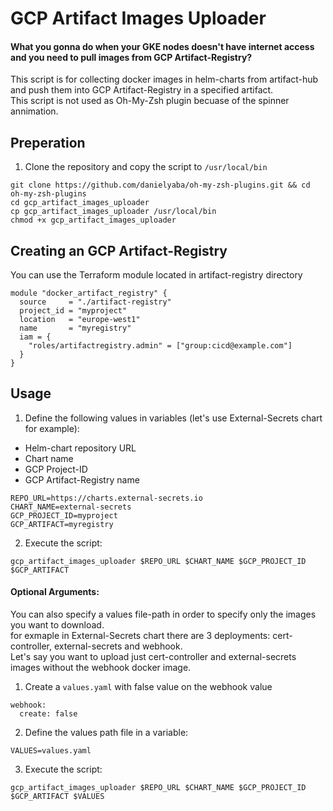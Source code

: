 # GCP Artifact Images Uploader

<h4>What you gonna do when your GKE nodes doesn't have internet access and you need to pull images from GCP Artifact-Registry? </h4>

This script is for collecting docker images in helm-charts from artifact-hub and push them into GCP Artifact-Registry in a specified artifact.  
This script is not used as Oh-My-Zsh plugin becuase of the spinner annimation.  

## Preperation
1. Clone the repository and copy the script to ```/usr/local/bin```
```
git clone https://github.com/danielyaba/oh-my-zsh-plugins.git && cd oh-my-zsh-plugins
cd gcp_artifact_images_uploader
cp gcp_artifact_images_uploader /usr/local/bin
chmod +x gcp_artifact_images_uploader
```

## Creating an GCP Artifact-Registry
You can use the Terraform module located in artifact-registry directory
```
module "docker_artifact_registry" {
  source     = "./artifact-registry"
  project_id = "myproject"
  location   = "europe-west1"
  name       = "myregistry"
  iam = {
    "roles/artifactregistry.admin" = ["group:cicd@example.com"]
  }
}
```

## Usage
1. Define the following values in variables (let's use External-Secrets chart for example):
  * Helm-chart repository URL
  * Chart name
  * GCP Project-ID
  * GCP Artifact-Registry name
```
REPO_URL=https://charts.external-secrets.io
CHART_NAME=external-secrets
GCP_PROJECT_ID=myproject
GCP_ARTIFACT=myregistry
```

2. Execute the script:
```
gcp_artifact_images_uploader $REPO_URL $CHART_NAME $GCP_PROJECT_ID $GCP_ARTIFACT
```

#### Optional Arguments:
You can also specify a values file-path in order to specify only the images you want to download.  
for exmaple in External-Secrets chart there are 3 deployments: cert-controller, external-secrets and webhook.  
Let's say you want to upload just cert-controller and external-secrets images without the webhook docker image.  

1. Create a ```values.yaml``` with false value on the webhook value
```
webhook:
  create: false
```

2. Define the values path file in a variable:
```
VALUES=values.yaml
```

3. Execute the script:
```
gcp_artifact_images_uploader $REPO_URL $CHART_NAME $GCP_PROJECT_ID $GCP_ARTIFACT $VALUES
```
